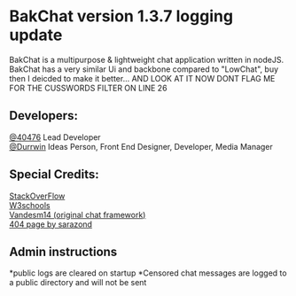 # BakChat version 1.3.7 logging update

BakChat is a multipurpose & lightweight chat application written in nodeJS. BakChat has a very similar Ui and backbone compared to "LowChat", buy then I deicded to make it better... AND LOOK AT IT NOW  DONT FLAG ME FOR THE CUSSWORDS FILTER ON LINE 26

## Developers:
[@40476](https://replit.com/@40476) Lead Developer \
[@Durrwin](https://replit.com/@durrwin/portfolio?v=1) Ideas Person, Front End Designer, Developer, Media Manager
## Special Credits:
[StackOverFlow](https://stackoverflow.com)\
[W3schools](https://w3schools.com)\
[Vandesm14 (original chat framework)](https://replit.com/@vandesm14)\
[404 page by sarazond](https://codepen.io/sarazond/pen/jOKyjZ)
## Admin instructions
*public logs are cleared on startup
*Censored chat messages are logged to a public directory and will not be sent